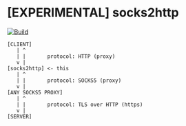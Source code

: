 # [EXPERIMENTAL] socks2http

[![Build](https://github.com/rinsuki/socks2http/actions/workflows/build.yml/badge.svg)](https://github.com/rinsuki/socks2http/actions/workflows/build.yml)

```
[CLIENT]
   | ^
   | |       protocol: HTTP (proxy)
   v |
[socks2http] <- this
   | ^
   | |       protocol: SOCKS5 (proxy)
   v |
[ANY SOCKS5 PROXY]
   | ^
   | |       protocol: TLS over HTTP (https) 
   v |
[SERVER]
```
